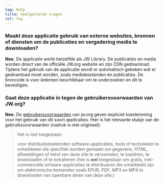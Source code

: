 ```yaml
---
tag: Hulp
title: Veelgestelde vragen
ref: faq
---
```


### Maakt deze applicatie gebruik van externe websites, bronnen of diensten om de publicaties en vergadering media te downloaden?

**Nee.** De applicatie werkt hetzelfde als JW Library. De publicaties en media worden direct van de officiële JW.org website en zijn CDN gedownload. Tijdens het gebruik van de applicatie wordt er automatisch gekeken wat er gedownload moet worden, zoals mediabestanden en publicaties. De broncode is voor iedereen beschikbaar om te onderzoeken en dit te bevestigen.

### Gaat deze applicatie in tegen de gebruikersvoorwaarden van JW.org?

**Nee.** De [gebruikersvoorwaarden](https://www.jw.org/finder?docid=1011511&prefer=content) van jw.org geven expliciet toestemming voor het gebruik van dit soort applicaties. Hier is het relevante stukje van de gebruiksvoorwaarden (nadruk is niet origineel):

> Het is niet toegestaan:
> 
> voor distributiedoeleinden software-applicaties, tools of technieken te ontwikkelen die specifiek worden gemaakt om gegevens, HTML, afbeeldingen of tekst van deze site te verzamelen, te kopiëren, te downloaden of te extraheren (het is **wel** toegestaan om gratis, niet-commerciële sofware-applicaties te distribueren die ontwikkeld zijn om elektronische bestanden zoals EPUB, PDF, MP3 en MP4 te downloaden van openbare delen van deze site.)
